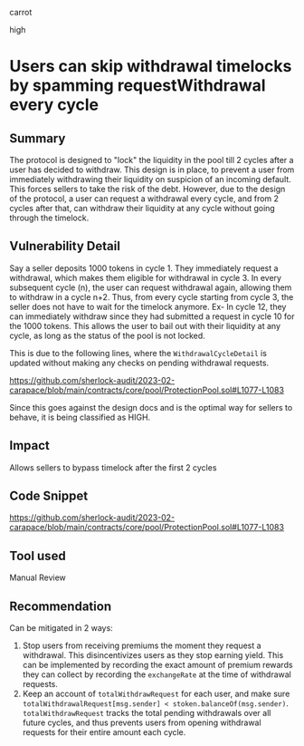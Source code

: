 carrot

high

# Users can skip withdrawal timelocks by spamming requestWithdrawal every cycle

## Summary
The protocol is designed to "lock" the liquidity in the pool till 2 cycles after a user has decided to withdraw. This design is in place, to prevent a user from immediately withdrawing their liquidity on suspicion of an incoming default. This forces sellers to take the risk of the debt. However, due to the design of the protocol, a user can request a withdrawal every cycle, and from 2 cycles after that, can withdraw their liquidity at any cycle without going through the timelock.
## Vulnerability Detail
Say a seller deposits 1000 tokens in cycle 1. They immediately request a withdrawal, which makes them eligible for withdrawal in cycle 3. 
In every subsequent cycle (n), the user can request withdrawal again, allowing them to withdraw in a cycle n+2.
Thus, from every cycle starting from cycle 3, the seller does not have to wait for the timelock anymore. Ex- In cycle 12, they can immediately withdraw since they had submitted a request in cycle 10 for the 1000 tokens. This allows the user to bail out with their liquidity at any cycle, as long as the status of the pool is not locked.

This is due to the following lines, where the `WithdrawalCycleDetail` is updated without making any checks on pending withdrawal requests.

https://github.com/sherlock-audit/2023-02-carapace/blob/main/contracts/core/pool/ProtectionPool.sol#L1077-L1083

Since this goes against the design docs and is the optimal way for sellers to behave, it is being classified as HIGH.
## Impact
Allows sellers to bypass timelock after the first 2 cycles
## Code Snippet
https://github.com/sherlock-audit/2023-02-carapace/blob/main/contracts/core/pool/ProtectionPool.sol#L1077-L1083
## Tool used

Manual Review

## Recommendation
Can be mitigated in 2 ways:
1. Stop users from receiving premiums the moment they request a withdrawal. This disincentivizes users as they stop earning yield. This can be implemented by recording the exact amount of premium rewards they can collect by recording the `exchangeRate` at the time of withdrawal requests.
2. Keep an account of `totalWithdrawRequest` for each user, and make sure `totalWithdrawalRequest[msg.sender] < stoken.balanceOf(msg.sender)`. `totalWithdrawRequest` tracks the total pending withdrawals over all future cycles, and thus prevents users from opening withdrawal requests for their entire amount each cycle.